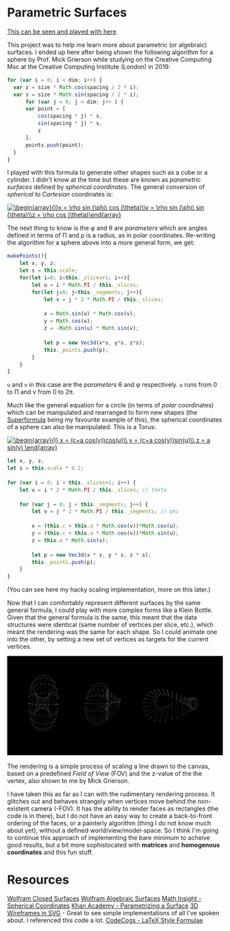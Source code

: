 # Parametric Surfaces

[This can be seen and played with here](http://js-geom.now.sh).

This project was to help me learn more about parametric (or algebraic) surfaces. I ended up here after being shown the following algorithm for a sphere by Prof. Mick Grierson while studying on the Creative Computing Msc at the Creative Computing Institute (London) in 2019:

``` javascript
for (var i = 0; i < dim; i++) {                
  var z = size * Math.cos(spacing / 2 * i);
  var s = size * Math.sin(spacing / 2 * i);
      for (var j = 0; j < dim; j++ ) {
      var point = [
          cos(spacing * j) * s, 
          sin(spacing * j) * s, 
          z
      ];
      points.push(point);
  }
}
```

I played with this formula to generate other shapes such as a cube or a cylinder. I didn't know at the time but these are known as _parametric surfaces_ defined by _spherical coordinates_. The general conversion of _spherical to Cartesian_ coordinates is:

<a href="https://www.codecogs.com/eqnedit.php?latex=\begin{array}{l}x&space;=&space;\rho&space;sin&space;(\phi)&space;cos&space;(\theta)\\y&space;=&space;\rho&space;sin&space;(\phi)&space;sin&space;(\theta)\\z&space;=&space;\rho&space;cos&space;(\theta)\end{array}" target="_blank"><img src="https://latex.codecogs.com/svg.latex?\begin{array}{l}x&space;=&space;\rho&space;sin&space;(\phi)&space;cos&space;(\theta)\\y&space;=&space;\rho&space;sin&space;(\phi)&space;sin&space;(\theta)\\z&space;=&space;\rho&space;cos&space;(\theta)\end{array}" title="\begin{array}{l}x = \rho sin (\phi) cos (\theta)\\y = \rho sin (\phi) sin (\theta)\\z = \rho cos (\theta)\end{array}" /></a>

The next thing to know is the &phi; and &theta; are _parameters_ which are angles defined in terms of &Pi; and &rho; is a radius, as in polar coordinates. Re-writing the algorithm for a sphere above into a more general form, we get:



```javascript
makePoints(){
    let x, y, z;
    let s = this.scale;
    for(let i=0; i<this._slices+1; i++){
        let u = i * Math.PI / this._slices;
        for(let j=0; j<this._segments; j++){
            let v = j * 2 * Math.PI / this._slices;

            x = Math.sin(u) * Math.cos(v);
            y = Math.cos(u);
            z = -Math.sin(u) * Math.sin(v);

            let p = new Vec3d(x*s, y*s, z*s);
            this._points.push(p);
        }
    }
}
```

`u` and `v` in this case are the _parameters_ &theta; and &phi; respectively. `u` runs from 0 to &Pi; and v from 0 to 2&pi;.

Much like the general equation for a circle (in terms of _polar_ coordinates) which can be manipulated and rearranged to form new shapes (the [Superformula](https://en.wikipedia.org/wiki/Superformula) being my favourite example of this), the spherical coordinates of a sphere can also be manipulated. This is a Torus:

<a href="https://www.codecogs.com/eqnedit.php?latex=\begin{array}{l}&space;x&space;=&space;(c&plus;a&space;cos(v))cos(u)\\&space;y&space;=&space;(c&plus;a&space;cos(v))sin(u)\\&space;z&space;=&space;a&space;sin(v)&space;\end{array}" target="_blank"><img src="https://latex.codecogs.com/svg.latex?\begin{array}{l}&space;x&space;=&space;(c&plus;a&space;cos(v))cos(u)\\&space;y&space;=&space;(c&plus;a&space;cos(v))sin(u)\\&space;z&space;=&space;a&space;sin(v)&space;\end{array}" title="\begin{array}{l} x = (c+a cos(v))cos(u)\\ y = (c+a cos(v))sin(u)\\ z = a sin(v) \end{array}" /></a>

```javascript
let x, y, z;
let s = this.scale * 0.2;

for (var i = 0; i < this._slices+1; i++) {
    let u = i * 2 * Math.PI / this._slices; // theta

    for (var j = 0; j < this._segments; j++) {
        let v = j * 2 * Math.PI / this._segments; // phi

        x = (this.c + this.a * Math.cos(v))*Math.cos(u);
        y = (this.c + this.a * Math.cos(v))*Math.sin(u);
        z = this.a * Math.sin(v);

        let p = new Vec3d(x * s, y * s, z * s);
        this._points.push(p);
    }
}
```

(You can see here my hacky scaling implementation, more on this later.)

Now that I can comfortably represent different surfaces by the same general formula, I could play with more complex forms like a Klein Bottle. Given that the general formula is the same, this meant that the data structures were identical (same number of vertices per slice, etc.), which meant the rendering was the same for each shape. So I could animate one into the other, by setting a new set of vertices as targets for the current vertices.

![Torus -> Klein](./img/torus2klein.png)

The rendering is a simple process of scaling a line drawn to the canvas, based on a predefined _Field of View_ (FOV) and the z-value of the the vertex, also shown to me by Mick Grierson.

I have taken this as far as I can with the rudimentary rendering process. It glitches out and behaves strangely when vertices move behind the non-existent camera (-FOV). It has the ability to render faces as rectangles (the code is in there), but I do not have an easy way to create a back-to-front ordering of the faces, or a painterly algorithm (thing I do not know much about yet), without a defined world/view/model-space. So I think I'm going to continue this approach of implementing the bare minimum to acheive good results, but a bit more sophistocated with __matrices__ and __homogenous coordinates__ and this fun stuff.

# Resources

[Wolfram Closed Surfaces](https://mathworld.wolfram.com/topics/ClosedSurfaces.html)
[Wolfram Algebraic Surfaces](https://mathworld.wolfram.com/topics/AlgebraicSurfaces.html)
[Math Insight - Spherical Coordinates](https://mathinsight.org/spherical_coordinates)
[Khan Academy - Parametrizing a Surface](https://www.khanacademy.org/math/multivariable-calculus/integrating-multivariable-functions/surface-parametrization/v/introduction-to-parametrizing-a-surface-with-two-parameters)
[3D Wireframes in SVG](https://prideout.net/blog/svg_wireframes/) - Great to see simple implementations of all I've spoken about. I referenced this code a lot.
[CodeCogs - LaTeX Style Formulae](https://www.codecogs.com/latex/eqneditor.php)
